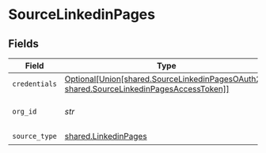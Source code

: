 # SourceLinkedinPages


## Fields

| Field                                                                                                                                                 | Type                                                                                                                                                  | Required                                                                                                                                              | Description                                                                                                                                           | Example                                                                                                                                               |
| ----------------------------------------------------------------------------------------------------------------------------------------------------- | ----------------------------------------------------------------------------------------------------------------------------------------------------- | ----------------------------------------------------------------------------------------------------------------------------------------------------- | ----------------------------------------------------------------------------------------------------------------------------------------------------- | ----------------------------------------------------------------------------------------------------------------------------------------------------- |
| `credentials`                                                                                                                                         | [Optional[Union[shared.SourceLinkedinPagesOAuth20, shared.SourceLinkedinPagesAccessToken]]](../../models/shared/sourcelinkedinpagesauthentication.md) | :heavy_minus_sign:                                                                                                                                    | N/A                                                                                                                                                   |                                                                                                                                                       |
| `org_id`                                                                                                                                              | *str*                                                                                                                                                 | :heavy_check_mark:                                                                                                                                    | Specify the Organization ID                                                                                                                           | 123456789                                                                                                                                             |
| `source_type`                                                                                                                                         | [shared.LinkedinPages](../../models/shared/linkedinpages.md)                                                                                          | :heavy_check_mark:                                                                                                                                    | N/A                                                                                                                                                   |                                                                                                                                                       |